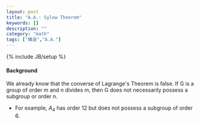 ```yaml
---
layout: post
title: "A.A.: Sylow Theorem"
keywords: []
description: ""
category: "math"
tags: ["構造","A.A."]
---
```

{% include JB/setup %}


#### Background
We already know that the converse of Lagrange's Theorem is false. If G is a
group of order m and n divides m, then G does not necessarily possess a subgroup
or order n.
- For example, $A_4$ has order 12 but does not possess a subgroup of order 6.

